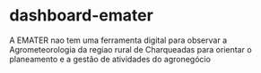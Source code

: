 # dashboard-emater
A EMATER nao tem uma ferramenta digital para observar a Agrometeorologia da regiao rural de Charqueadas para orientar o planeamento e a gestão de atividades do agronegócio
